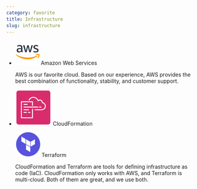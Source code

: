 ```yaml
---
category: favorite
title: Infrastructure
slug: infrastructure
---
```


- ![AWS](logos/aws.svg) Amazon Web Services

  AWS is our favorite cloud. Based on our experience, AWS provides the best
  combination of functionality, stability, and customer support.

- ![CloudFormation](logos/cloudformation.svg) CloudFormation

  ![Terraform](logos/terraform.svg) Terraform

  CloudFormation and Terraform are tools for defining infrastructure as code
  (IaC). CloudFormation only works with AWS, and Terraform is multi-cloud. Both
  of them are great, and we use both.
